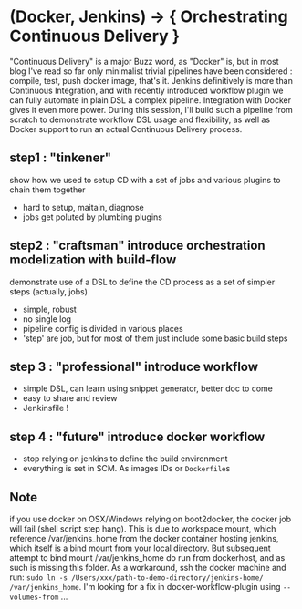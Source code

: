 # (Docker, Jenkins) -> { Orchestrating Continuous Delivery }

"Continuous Delivery" is a major Buzz word, as "Docker" is, but in most blog I've read so far only minimalist trivial pipelines have been considered : compile, test, push docker image, that's it. Jenkins definitively is more than Continuous Integration, and with recently introduced workflow plugin we can fully automate in plain DSL a complex pipeline. Integration with Docker gives it even more power. During this session, I'll build such a pipeline from scratch to demonstrate workflow DSL usage and flexibility, as well as Docker support to run an actual Continuous Delivery process.

## step1 : "tinkener" 
show how we used to setup CD with a set of jobs and various plugins to chain them together
- hard to setup, maitain, diagnose
- jobs get poluted by plumbing plugins

## step2 : "craftsman" introduce orchestration modelization with build-flow
demonstrate use of a DSL to define the CD process as a set of simpler steps (actually, jobs)
- simple, robust
- no single log
- pipeline config is divided in various places 
- 'step' are job, but for most of them just include some basic build steps

## step 3 : "professional" introduce workflow
- simple DSL, can learn using snippet generator, better doc to come
- easy to share and review
- Jenkinsfile !

## step 4 : "future" introduce docker workflow
- stop relying on jenkins to define the build environment
- everything is set in SCM. As images IDs or `Dockerfile`s


## Note
if you use docker on OSX/Windows relying on boot2docker, the docker job will fail (shell script step hang). This is due to workspace mount, which reference /var/jenkins_home from the docker container hosting jenkins, which itself is a bind mount from your local directory. But subsequent attempt to bind mount /var/jenkins_home do run from dockerhost, and as such is missing this folder. As a workaround, ssh the docker machine and run: `sudo ln -s /Users/xxx/path-to-demo-directory/jenkins-home/ /var/jenkins_home`.
I'm looking for a fix in docker-workflow-plugin using `--volumes-from` ...

